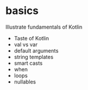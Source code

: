 # basics
Illustrate fundamentals of Kotlin
* Taste of Kotlin
* val vs var
* default arguments
* string templates
* smart casts
* when
* loops
* nullables
